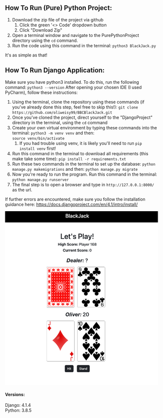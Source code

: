 

## How To Run (Pure) Python Project:

1. Download the zip file of the project via github
   1. Click the green '<> Code' dropdown button
   2. Click "Download Zip"
2. Open a terminal window and navigate to the PurePythonProject directory using the `cd` command.
3. Run the code using this command in the terminal: `python3 BlackJack.py`

It's as simple as that!

## How To Run Django Application:

Make sure you have python3 installed. To do this, run the following command: 
`python3 --version`
After opening your chosen IDE (I used PyCharm), follow these instructions: 

1. Using the terminal, clone the repository using these commands (if you've already done this step, feel free to skip this!):
`git clone https://github.com/oliweisy99/BBCBlackJack.git`
2. Once you've cloned the project, direct yourself to the "DjangoProject" directory in the terminal, using the `cd` command
3. Create your own virtual environment by typing these commands into the terminal: 
`python3 -m venv venv`
and then:\
`source venv/bin/activate`
   1. If you had trouble using venv, it is likely you'll need to run `pip install venv` first!
4. Run this command in the terminal to download all requirements (this make take some time):
`pip install -r requirements.txt`
5. Run these two commands in the terminal to set up the database:
`python manage.py makemigrations`
and then:
`python manage.py migrate`
6. Now you're ready to run the program. Run this command in the terminal:
`python manage.py runserver`
7. The final step is to open a browser and type in `http://127.0.0.1:8000/` as the url.


If further errors are encountered, make sure you follow the installation guidance here: https://docs.djangoproject.com/en/4.1/intro/install/


![BlackJackgameplay](https://github.com/oliweisy99/BBCBlackJack/blob/main/gameplayPhotos/img_1.png?raw=true)

#### Versions:

Django: 4.1.4 \
Python: 3.8.5